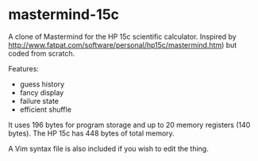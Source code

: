 mastermind-15c
==============

A clone of Mastermind for the HP 15c scientific calculator. Inspired by http://www.fatpat.com/software/personal/hp15c/mastermind.htm) but coded from scratch.

Features:
* guess history
* fancy display
* failure state
* efficient shuffle

It uses 196 bytes for program storage and up to 20 memory registers (140 bytes). The HP 15c has 448 bytes of total memory.

A Vim syntax file is also included if you wish to edit the thing.